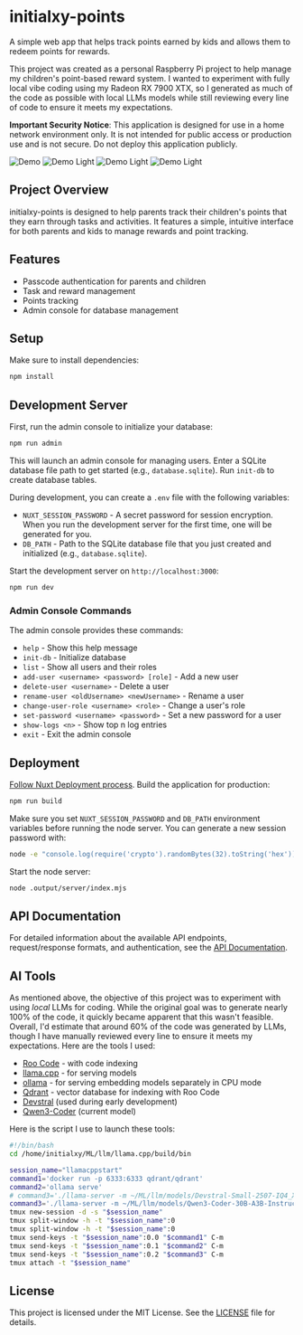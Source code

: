 # initialxy-points

A simple web app that helps track points earned by kids and allows them to redeem points for rewards.

This project was created as a personal Raspberry Pi project to help manage my children's point-based reward system. I wanted to experiment with fully local vibe coding using my Radeon RX 7900 XTX, so I generated as much of the code as possible with local LLMs models while still reviewing every line of code to ensure it meets my expectations.

**Important Security Notice**: This application is designed for use in a home network environment only. It is not intended for public access or production use and is not secure. Do not deploy this application publicly.

![Demo](demo.gif)
![Demo Light](demo_light_01.jpg)
![Demo Light](demo_light_02.jpg)
![Demo Light](demo_light_03.jpg)

## Project Overview

initialxy-points is designed to help parents track their children's points that they earn through tasks and activities. It features a simple, intuitive interface for both parents and kids to manage rewards and point tracking.

## Features

- Passcode authentication for parents and children
- Task and reward management
- Points tracking
- Admin console for database management

## Setup

Make sure to install dependencies:

```bash
npm install
```

## Development Server

First, run the admin console to initialize your database:

```bash
npm run admin
```

This will launch an admin console for managing users. Enter a SQLite database file path to get started (e.g., `database.sqlite`). Run `init-db` to create database tables.

During development, you can create a `.env` file with the following variables:

* `NUXT_SESSION_PASSWORD` - A secret password for session encryption. When you run the development server for the first time, one will be generated for you.
* `DB_PATH` - Path to the SQLite database file that you just created and initialized (e.g., `database.sqlite`).

Start the development server on `http://localhost:3000`:

```bash
npm run dev
```

### Admin Console Commands

The admin console provides these commands:

- `help` - Show this help message
- `init-db` - Initialize database
- `list` - Show all users and their roles
- `add-user <username> <password> [role]` - Add a new user
- `delete-user <username>` - Delete a user
- `rename-user <oldUsername> <newUsername>` - Rename a user
- `change-user-role <username> <role>` - Change a user's role
- `set-password <username> <password>` - Set a new password for a user
- `show-logs <n>` - Show top n log entries
- `exit` - Exit the admin console

## Deployment

[Follow Nuxt Deployment process](https://nuxt.com/docs/4.x/getting-started/deployment). Build the application for production:

```bash
npm run build
```

Make sure you set `NUXT_SESSION_PASSWORD` and `DB_PATH` environment variables before running the node server. You can generate a new session password with:

```bash
node -e "console.log(require('crypto').randomBytes(32).toString('hex'))"
```

Start the node server:

```bash
node .output/server/index.mjs
```

## API Documentation

For detailed information about the available API endpoints, request/response formats, and authentication, see the [API Documentation](docs/api.md).

## AI Tools
As mentioned above, the objective of this project was to experiment with using *local* LLMs for coding. While the original goal was to generate nearly 100% of the code, it quickly became apparent that this wasn't feasible. Overall, I'd estimate that around 60% of the code was generated by LLMs, though I have manually reviewed every line to ensure it meets my expectations. Here are the tools I used:
* [Roo Code](https://github.com/RooCodeInc/Roo-Code) - with code indexing
* [llama.cpp](https://github.com/ggml-org/llama.cpp) - for serving models
* [ollama](https://ollama.com/) - for serving embedding models separately in CPU mode
* [Qdrant](https://qdrant.tech/) - vector database for indexing with Roo Code
* [Devstral](https://mistral.ai/news/devstral) (used during early development)
* [Qwen3-Coder](https://github.com/QwenLM/Qwen3-Coder) (current model)

Here is the script I use to launch these tools:

```bash
#!/bin/bash
cd /home/initialxy/ML/llm/llama.cpp/build/bin

session_name="llamacppstart"
command1='docker run -p 6333:6333 qdrant/qdrant'
command2='ollama serve'
# command3='./llama-server -m ~/ML/llm/models/Devstral-Small-2507-IQ4_XS.gguf -ngl 999 -c 131072 -fa -ctk q8_0 -ctv q8_0 --prio 2 --temp 0.15 --repeat-penalty 1.0 --min-p 0.01 --top-k 64 --top-p 0.95 --alias devstral'
command3='./llama-server -m ~/ML/llm/models/Qwen3-Coder-30B-A3B-Instruct-Q4_K_M.gguf --threads -1 -ngl 999 -c 262144 -fa -ctk q8_0 -ctv q8_0 --temp 0.7 --min-p 0.0 --top-p 0.80 --top-k 20 --repeat-penalty 1.05 -ot ".ffn_(up|down)_exps.=CPU" --alias qwen3-coder'
tmux new-session -d -s "$session_name"
tmux split-window -h -t "$session_name":0
tmux split-window -h -t "$session_name":0
tmux send-keys -t "$session_name":0.0 "$command1" C-m
tmux send-keys -t "$session_name":0.1 "$command2" C-m
tmux send-keys -t "$session_name":0.2 "$command3" C-m
tmux attach -t "$session_name"
```

## License

This project is licensed under the MIT License. See the [LICENSE](LICENSE) file for details.